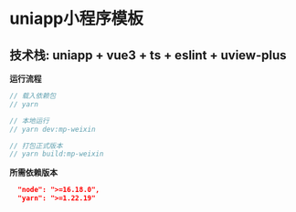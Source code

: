 # uniapp小程序模板



## 技术栈:  uniapp + vue3 + ts + eslint + uview-plus


**运行流程**

```typescript
// 载入依赖包
// yarn

// 本地运行
// yarn dev:mp-weixin

// 打包正式版本
// yarn build:mp-weixin


```


**所需依赖版本**

```json
  "node": ">=16.18.0",
  "yarn": ">=1.22.19"
```

